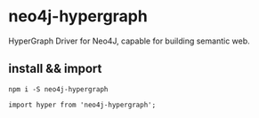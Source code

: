 # neo4j-hypergraph

HyperGraph Driver for Neo4J, capable for building semantic web.

## install && import

```shell
npm i -S neo4j-hypergraph
```

```javasctipt
import hyper from 'neo4j-hypergraph';
```